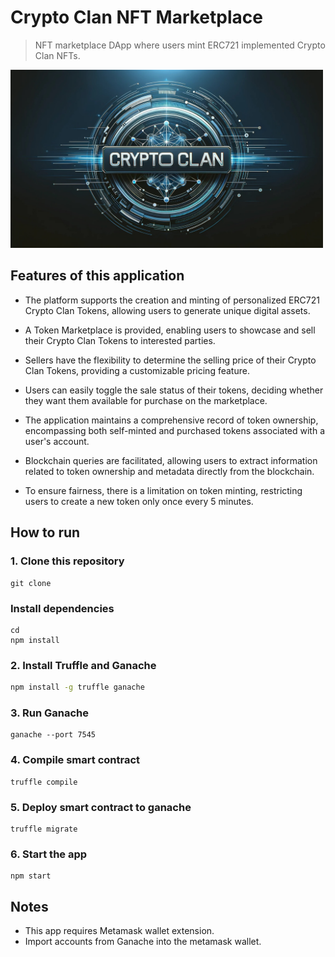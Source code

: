 # Crypto Clan NFT Marketplace

> NFT marketplace DApp where users mint ERC721 implemented Crypto Clan NFTs.

<img width="500" src="./home.jpg"></img>

## Features of this application

- The platform supports the creation and minting of personalized ERC721 Crypto Clan Tokens, allowing users to generate unique digital assets.

- A Token Marketplace is provided, enabling users to showcase and sell their Crypto Clan Tokens to interested parties.

- Sellers have the flexibility to determine the selling price of their Crypto Clan Tokens, providing a customizable pricing feature.

- Users can easily toggle the sale status of their tokens, deciding whether they want them available for purchase on the marketplace.

- The application maintains a comprehensive record of token ownership, encompassing both self-minted and purchased tokens associated with a user's account.

- Blockchain queries are facilitated, allowing users to extract information related to token ownership and metadata directly from the blockchain.

- To ensure fairness, there is a limitation on token minting, restricting users to create a new token only once every 5 minutes.

## How to run

### 1. Clone this repository
```
git clone 
```
### Install dependencies
```
cd 
npm install
```
### 2. Install Truffle and Ganache
```bash
npm install -g truffle ganache
```
### 3. Run Ganache
```
ganache --port 7545
```
### 4. Compile smart contract
```
truffle compile
```
### 5. Deploy smart contract to ganache
```
truffle migrate
```
### 6. Start the app
```
npm start
```

## Notes
- This app requires Metamask wallet extension.
- Import accounts from Ganache into the metamask wallet.
